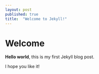 ```yaml
---
layout: post
published: true
title:  "Welcome to Jekyll!"
---
```


# Welcome

**Hello world**, this is my first Jekyll blog post.

I hope you like it!
